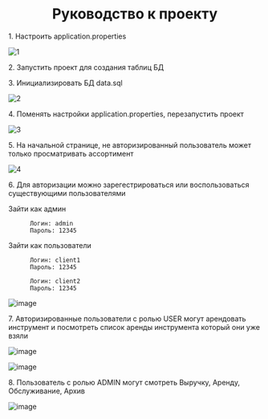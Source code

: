 <h1 align="center">Руководство к проекту</h1>
<p>1. Настроить application.properties</p> 

![1](https://github.com/ilyakharenkov/egar-repository/assets/100045092/dcd3ef79-121e-4875-8825-23ca62047147)

<p>2. Запустить проект для создания таблиц БД</p> 

<p>3. Инициализировать БД data.sql</p> 

![2](https://github.com/ilyakharenkov/egar-repository/assets/100045092/2ff19639-6ef6-4dc7-9a81-f57490f68566)

<p>4. Поменять настройки application.properties, перезапустить проект</p> 

![3](https://github.com/ilyakharenkov/egar-repository/assets/100045092/83e1a6f8-afa4-4fcd-be50-f3545248cf0b)

<p>5. На начальной странице, не авторизированный пользователь может только просматривать ассортимент</p> 

![4](https://github.com/ilyakharenkov/egar-repository/assets/100045092/a4ed783f-265a-4e82-8b0f-b77e102ec027)

<p>6. Для авторизации можно зарегестрироваться или воспользоваться существующими пользователями</p>  

Зайти как админ

          Логин: admin
          Пароль: 12345  
          
Зайти как пользователи
        
          Логин: client1
          Пароль: 12345    
          
          Логин: client2
          Пароль: 12345


![image](https://github.com/ilyakharenkov/egar-repository/assets/100045092/3a7f6b44-987e-440b-92a0-6d944d19dcc7)

<p>7. Авторизированные пользователи с ролью USER могут арендовать инструмент и посмотреть список аренды инструмента который они уже взяли</p>  

![image](https://github.com/ilyakharenkov/egar-repository/assets/100045092/cd8a1a8c-68c7-40f9-a77b-bc221dcb4990)

![image](https://github.com/ilyakharenkov/egar-repository/assets/100045092/c945d1ba-6243-4419-b80b-ae43c8f14c17)

<p>8. Пользователь с ролью ADMIN могут смотреть Выручку, Аренду, Обслуживание, Архив</p>  

![image](https://github.com/ilyakharenkov/egar-repository/assets/100045092/38ce6c9f-775a-4f7a-9fe0-9250cd4ec22d)






